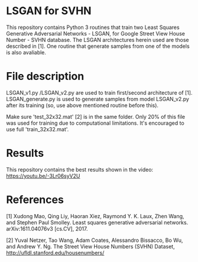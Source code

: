 # LSGAN for SVHN

This repository contains Python 3 routines that train two Least Squares Generative Adversarial Networks - LSGAN, for Google Street View House Number - SVHN database. The LSGAN architectures herein used are those described in [1]. One routine that generate samples from one of the models is also avaliable.

# File description

LSGAN_v1.py /LSGAN_v2.py are used to train first/second architecture of [1].
LSGAN_generate.py is used to generate samples from model LSGAN_v2.py after its training (so, use above mentioned routine before this).

Make sure 'test_32x32.mat' [2] is in the same folder. Only 20% of this file was used for training due to computational limitations. It's encouraged to use full 'train_32x32.mat'.

# Results

This repository contains the best results shown in the video: https://youtu.be/-3Lr06syV2U

# References

[1] Xudong Mao, Qing Liy, Haoran Xiez, Raymond Y. K. Laux, Zhen Wang, and Stephen Paul Smolley. Least squares generative adversarial
    networks. arXiv:1611.04076v3 [cs.CV], 2017.

[2] Yuval Netzer, Tao Wang, Adam Coates, Alessandro Bissacco, Bo Wu, and Andrew Y. Ng. The Street View House Numbers (SVHN) Dataset,           http://ufldl.stanford.edu/housenumbers/
